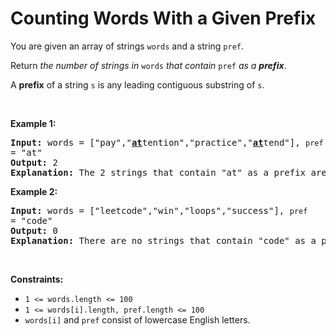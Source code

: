 # Counting Words With a Given Prefix

<p>You are given an array of strings <code>words</code> and a string <code>pref</code>.</p>

<p>Return <em>the number of strings in </em><code>words</code><em> that contain </em><code>pref</code><em> as a <strong>prefix</strong></em>.</p>

<p>A <strong>prefix</strong> of a string <code>s</code> is any leading contiguous substring of <code>s</code>.</p>

<p>&nbsp;</p>
<p><strong class="example">Example 1:</strong></p>

<pre>
<strong>Input:</strong> words = [&quot;pay&quot;,&quot;<strong><u>at</u></strong>tention&quot;,&quot;practice&quot;,&quot;<u><strong>at</strong></u>tend&quot;], <code>pref </code>= &quot;at&quot;
<strong>Output:</strong> 2
<strong>Explanation:</strong> The 2 strings that contain &quot;at&quot; as a prefix are: &quot;<u><strong>at</strong></u>tention&quot; and &quot;<u><strong>at</strong></u>tend&quot;.
</pre>

<p><strong class="example">Example 2:</strong></p>

<pre>
<strong>Input:</strong> words = [&quot;leetcode&quot;,&quot;win&quot;,&quot;loops&quot;,&quot;success&quot;], <code>pref </code>= &quot;code&quot;
<strong>Output:</strong> 0
<strong>Explanation:</strong> There are no strings that contain &quot;code&quot; as a prefix.
</pre>

<p>&nbsp;</p>
<p><strong>Constraints:</strong></p>

<ul>
	<li><code>1 &lt;= words.length &lt;= 100</code></li>
	<li><code>1 &lt;= words[i].length, pref.length &lt;= 100</code></li>
	<li><code>words[i]</code> and <code>pref</code> consist of lowercase English letters.</li>
</ul>
